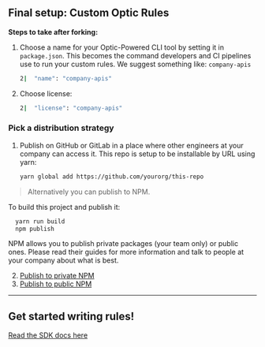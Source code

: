 ## Final setup: Custom Optic Rules

**Steps to take after forking:**
1. Choose a name for your Optic-Powered CLI tool by setting it in `package.json`. This becomes the command developers and CI pipelines use to run your custom rules. We suggest something like: `company-apis`
   ```bash
   2|  "name": "company-apis"
   ```
2. Choose license:
   ```bash
   2|  "license": "company-apis"
   ```

### Pick a distribution strategy

1. Publish on GitHub or GitLab in a place where other engineers at your company can access it. This repo is setup to be installable by URL using yarn:
    ```bash
    yarn global add https://github.com/yourorg/this-repo
    ```


> Alternatively you can publish to NPM.

To build this project and publish it:
```bash
  yarn run build
  npm publish
```

NPM allows you to publish private packages (your team only) or public ones. Please read their guides for more information and talk to people at your company about what is best.

2. [Publish to private NPM](https://docs.npmjs.com/creating-and-publishing-private-packages)
3. [Publish to public NPM](https://docs.npmjs.com/creating-and-publishing-an-organization-scoped-package)

---

## Get started writing rules!
[Read the SDK docs here]()
